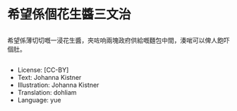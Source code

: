 # 希望係個花生醬三文治

##
希望係薄切切嘅一浸花生醬，夾咗响兩塊政府供給嘅麵包中間，湊啱可以俾人飽吓個肚。

##
* License: [CC-BY]
* Text: Johanna Kistner
* Illustration: Johanna Kistner
* Translation: dohliam
* Language: yue
